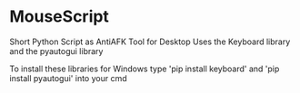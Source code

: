 # MouseScript
Short Python Script as AntiAFK Tool for Desktop
Uses the Keyboard library and the pyautogui library

To install these libraries for Windows type 'pip install keyboard' and 'pip install pyautogui' into your cmd 
